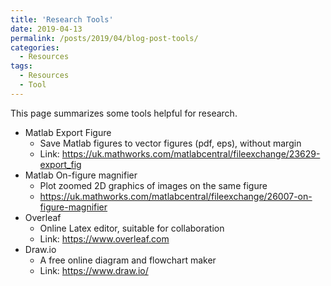 ```yaml
---
title: 'Research Tools'
date: 2019-04-13
permalink: /posts/2019/04/blog-post-tools/
categories:
  - Resources
tags:
  - Resources
  - Tool
---
```


This page summarizes some tools helpful for research.

* Matlab Export Figure
  * Save Matlab figures to vector figures (pdf, eps), without margin
  * Link: https://uk.mathworks.com/matlabcentral/fileexchange/23629-export_fig
* Matlab On-figure magnifier
  * Plot zoomed 2D graphics of images on the same figure
  * https://uk.mathworks.com/matlabcentral/fileexchange/26007-on-figure-magnifier
* Overleaf
  * Online Latex editor, suitable for collaboration
  * Link: https://www.overleaf.com
* Draw.io
  * A free online diagram and flowchart maker
  * Link: https://www.draw.io/

